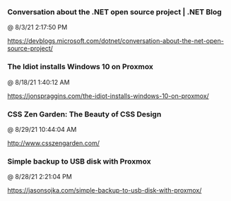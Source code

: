 ﻿

### Conversation about the .NET open source project | .NET Blog
@ 8/3/21 2:17:50 PM

https://devblogs.microsoft.com/dotnet/conversation-about-the-net-open-source-project/




### The Idiot installs Windows 10 on Proxmox
@ 8/18/21 1:40:12 AM

https://jonspraggins.com/the-idiot-installs-windows-10-on-proxmox/




### CSS Zen Garden: The Beauty of CSS Design
@ 8/29/21 10:44:04 AM

http://www.csszengarden.com/




### Simple backup to USB disk with Proxmox
@ 8/28/21 2:21:04 PM

https://jasonsojka.com/simple-backup-to-usb-disk-with-proxmox/



